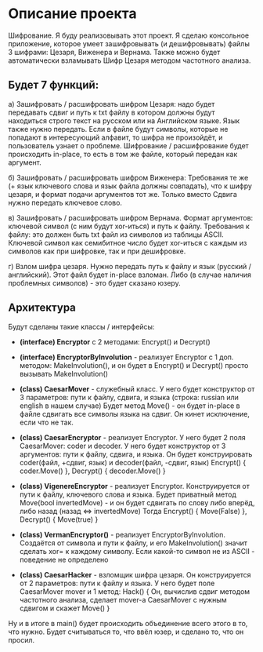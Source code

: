 # Описание проекта

Шифрование. Я буду реализовывать этот проект. Я сделаю консольное приложение,
которое умеет зашифровывать (и дешифровывать) файлы 3 шифрами: Цезаря, Виженера и Вернама.
Также можно будет автоматически взламывать Шифр Цезаря методом частотного анализа.

## Будет 7 функций:

а) Зашифровать / расшифровать шифром Цезаря: надо будет передавать сдвиг и путь к txt файлу
в котором должны будут находиться строго текст на русском или на Английском языке. Язык также нужно передать.
Если в файле будут символы, которые не попадают в интересующий алфавит, то шифра не произойдёт, и пользователь
узнает о проблеме. Шифрование / расшифрование будет происходить in-place, то есть в том же файле,
который передан как аргумент.

б) Зашифровать / расшифровать шифром Виженера: Требования те же (+ язык ключевого слова и язык файла должны совпадать),
что к шифру цезаря, и формат подачи аргументов тот же.
Только вместо Сдвига нужно передать ключевое слово.

в) Зашифровать / расшифровать шифром Вернама. Формат аргументов: ключевой символ (с ним будут xor-иться) и путь к файлу.
Требования к файлу: это должен быть txt файл из символов из таблицы ASCII. 
Ключевой символ как семибитное число будет xor-иться с каждым из символов как при шифровке, так и при дешифровке.

г) Взлом шифра цезаря. Нужно передать путь к файлу и язык (русский / английский). Этот файл будет in-place взломан.
Либо (в случае наличия проблемных символов) - это будет сказано юзеру.

## Архитектура

Будут сделаны такие классы / интерфейсы:

- **(interface) Encryptor** с 2 методами: Encrypt() и Decrypt()
- **(interface) EncryptorByInvolution** - реализует Encryptor с 1 доп. методом: MakeInvolution(), и он будет в Encrypt() и Decrypt()
просто вызывать MakeInvolution()
- **(class) CaesarMover** - служебный класс. У него будет конструктор от 3 параметров: пути к файлу, сдвига, и языка (строка: russian или english в нашем случае) Будет метод Move() - он будет in-place в файле сдвигать все символы языка на сдвиг. Он кинет исключение, если что не так.
- **(class) CaesarEncryptor** - реализует Encryptor. У него будет 2 поля CaesarMover: coder и decoder. У него будет конструктор от 3 аргументов: пути к файлу, сдвига, и языка. Он будет конструировать coder(файл, +сдвиг, язык) и decoder(файл, -сдвиг, язык) Encrypt() { coder.Move() }, Decrypt() { decoder.Move() }
- **(class) VigenereEncryptor** - реализует Encryptor. Конструируется от пути к файлу, ключевого слова и языка.
Будет приватный метод Move(bool invertedMove) - и он будет сдвигать по слову либо вперёд, либо назад (назад <=> invertedMove)
Тогда Encrypt() { Move(False) }, Decrypt() { Move(true) }

- **(class) VermanEncryptor()** - реализует EncryptorByInvolution. Создаётся от символа и пути к файлу, и его MakeInvolution() значит сделать xor= к каждому символу. Если какой-то символ не из ASCII - поведение не определено

- **(class) CaesarHacker** - взломщик шифра цезаря. Он конструируется от 2 параметров: пути к файлу и языка. 
У него будет поле CaesarMover mover и 1 метод: Hack() { 
Он, вычислив сдвиг методом частотного анализа, сделает mover-а CaesarMover с нужным сдвигом и скажет Move() 
}

Ну и в итоге в main() будет происходить объединение всего этого в то, что нужно. Будет считываться то, что ввёл юзер, и сделано
то, что он просил.


